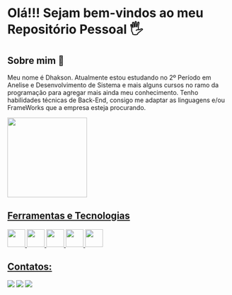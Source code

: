 # Olá!!! Sejam bem-vindos ao meu Repositório Pessoal 🖐

## Sobre mim 🚀
Meu nome é Dhakson. Atualmente estou estudando no 2º Período em Anelise e Desenvolvimento de Sistema e mais alguns cursos no ramo da programação para agregar mais ainda meu conhecimento. Tenho habilidades técnicas de Back-End, consigo me adaptar as linguagens e/ou FrameWorks que a empresa esteja procurando.

<div>
<a href="https://github.com/Dhakson>
<img loading="lazy" height="180em" src="https://github-readme-stats.vercel.app/api/top-langs/?username=seu-usuário-aqui&layout=compact&langs_count=7&theme=dracula"/>
<img loading="lazy" height="180em" src="https://github-readme-stats.vercel.app/api?username=Dhakson&show_icons=true&theme=dracula&include_all_commits=true&count_private=true"/>
</div>

## Ferramentas e Tecnologias
<img loading ="lazy" src="https://cdn.jsdelivr.net/gh/devicons/devicon@latest/icons/java/java-original-wordmark.svg" whidth="40" height="40" />
<img loading ="lazy" src="https://cdn.jsdelivr.net/gh/devicons/devicon@latest/icons/python/python-original-wordmark.svg" whidth="40" height="40" />
<img loading ="lazy" src="https://cdn.jsdelivr.net/gh/devicons/devicon@latest/icons/git/git-original-wordmark.svg" whidth="40" height="40" />
<img loading ="lazy" src="https://cdn.jsdelivr.net/gh/devicons/devicon@latest/icons/github/github-original-wordmark.svg" whidth="40" height="40" />
 <img loading ="lazy" src="https://cdn.jsdelivr.net/gh/devicons/devicon@latest/icons/mysql/mysql-original-wordmark.svg" whidth="40" height="40" />
          
          

## Contatos:

<div>

<a href="https://instagram.com/seu-usuário-instagram-aqui" target="_blank"><img loading="lazy" src="https://img.shields.io/badge/-Instagram-%23E4405F?style=for-the-badge&logo=instagram&logoColor=white" target="_blank"></a>
<a href = "mailto:dhaksonbarbosa94@gmail.com"><img loading="lazy" src="https://img.shields.io/badge/Gmail-D14836?style=for-the-badge&logo=gmail&logoColor=white" target="_blank"></a>
<a href="https://www.linkedin.com/in/dhakson-barbosa/" target="_blank"><img loading="lazy" src="https://img.shields.io/badge/-LinkedIn-%230077B5?style=for-the-badge&logo=linkedin&logoColor=white" target="_blank"></a>   
</div>
